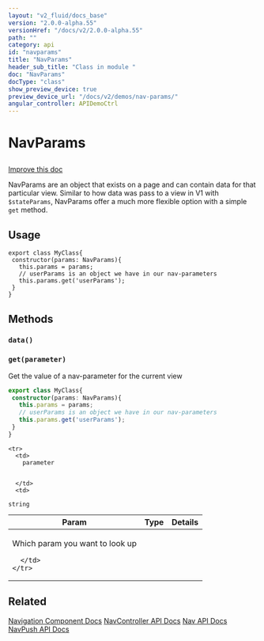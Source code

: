 ```yaml
---
layout: "v2_fluid/docs_base"
version: "2.0.0-alpha.55"
versionHref: "/docs/v2/2.0.0-alpha.55"
path: ""
category: api
id: "navparams"
title: "NavParams"
header_sub_title: "Class in module "
doc: "NavParams"
docType: "class"
show_preview_device: true
preview_device_url: "/docs/v2/demos/nav-params/"
angular_controller: APIDemoCtrl 
---
```










<h1 class="api-title">


NavParams






</h1>

<a class="improve-v2-docs" href='http://github.com/driftyco/ionic/edit/2.0/ionic/components/nav/nav-params.ts#L0'>
Improve this doc
</a>






<p>NavParams are an object that exists on a page and can contain data for that particular view.
Similar to how data was pass to a view in V1 with <code>$stateParams</code>, NavParams offer a much more flexible
option with a simple <code>get</code> method.</p>

<!-- @usage tag -->

<h2>Usage</h2>

<pre><code class="lang-ts">export class MyClass{
 constructor(params: NavParams){
   this.params = params;
   // userParams is an object we have in our nav-parameters
   this.params.get(&#39;userParams&#39;);
 }
}
</code></pre>




<!-- @property tags -->


<!-- methods on the class -->

<h2>Methods</h2>

<div id="data"></div>

<h3>
<code>data()</code>
  

</h3>












<div id="get"></div>

<h3>
<code>get(parameter)</code>
  

</h3>

Get the value of a nav-parameter for the current view

```ts
export class MyClass{
 constructor(params: NavParams){
   this.params = params;
   // userParams is an object we have in our nav-parameters
   this.params.get('userParams');
 }
}
```




<table class="table param-table" style="margin:0;">
  <thead>
    <tr>
      <th>Param</th>
      <th>Type</th>
      <th>Details</th>
    </tr>
  </thead>
  <tbody>
    
    <tr>
      <td>
        parameter
        
        
      </td>
      <td>
        
  <code>string</code>
      </td>
      <td>
        <p>Which param you want to look up</p>

        
      </td>
    </tr>
    
  </tbody>
</table>






<!-- related link -->

<h2>Related</h2>

<a href='/docs/v2/components#navigation'>Navigation Component Docs</a>
<a href='../NavController/'>NavController API Docs</a>
<a href='../Nav/'>Nav API Docs</a>
<a href='../NavPush/'>NavPush API Docs</a><!-- end content block -->


<!-- end body block -->

